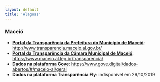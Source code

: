 ```yaml
---
layout: default
title: 'Alagoas'
---
```


### Maceió

- **[Portal da Transparência da Prefeitura do Município de Maceió](http://www.transparencia.maceio.al.gov.br/)**: http://www.transparencia.maceio.al.gov.br/
- **[Portal da Transparência da Câmara Municipal de Maceió](https://www.maceio.al.leg.br/transparencia/)**: https://www.maceio.al.leg.br/transparencia/ 
- **[Dados na plataforma Gove](https://www.gove.digital/dados-abertos/#/maceio-al/geral)**: https://www.gove.digital/dados-abertos/#/maceio-al/geral
- **Dados na plataforma Transparência Fly**: indisponível em 29/10/2019
